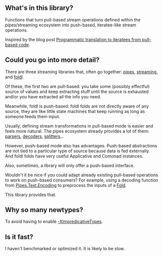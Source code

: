 ## What's in this library?

Functions that turn pull-based stream operations defined within
the pipes/streaming ecosystem into push-based, iteratee-like stream operations. 

Inspired by the blog post [Programmatic translation to iteratees from pull-based code](http://pchiusano.blogspot.com.es/2011/12/programmatic-translation-to-iteratees.html).

## Could you go into more detail?

There are three streaming libraries that, often go together:
[pipes](http://hackage.haskell.org/package/pipes),
[streaming](http://hackage.haskell.org/package/streaming), and
[foldl](http://hackage.haskell.org/package/foldl).

Of these, the first two are pull-based: you take some (possibly effectful)
source of values and keep extracting stuff until the source is exhausted and/or
you have extracted all the info you need.

Meanwhile, foldl is push-based: foldl folds are not directly aware of any
source, they are like little state machines that keep running as long as
someone feeds them input. 

Usually, defining stream transformations in pull-based mode is easier and feels
more natural. The pipes ecosystem already provides a lot of them:
[parsers](http://hackage.haskell.org/package/pipes-parse),
[decoders](http://hackage.haskell.org/package/pipes-text),
[splitters](http://hackage.haskell.org/package/pipes-group)...

However, push-based mode also has advantages. Push-based abstractions are not
tied to a particular type of source because data is fed externally. And foldl
folds have very useful Applicative and Comonad instances. 

Also, sometimes, a library will only offer a push-based interface. 

Wouldn't it be nice if you could adapt already existing pull-based operations
to work on push-based consumers? For example, using a decoding function from
[Pipes.Text.Encoding](http://hackage.haskell.org/package/pipes-text-0.0.2.4/docs/Pipes-Text-Encoding.html#g:6)
to preprocess the inputs of a
[Fold](http://hackage.haskell.org/package/foldl-1.2.1/docs/Control-Foldl-Text.html).

This library provides that.

## Why so many newtypes?

To avoid having to enable [-XImpredicativeTypes](https://downloads.haskell.org/~ghc/latest/docs/html/users_guide/glasgow_exts.html#impredicative-polymorphism).

## Is it fast?

I haven't benchmarked or optimized it. It is likely to be slow.


